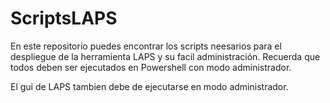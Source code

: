 # ScriptsLAPS
 En este repositorio puedes encontrar los scripts neesarios para el despliegue de la herramienta LAPS y su facil administración.
 Recuerda que todos deben ser ejecutados en Powershell con modo administrador.

 El gui de LAPS tambien debe de ejecutarse en modo administrador.
